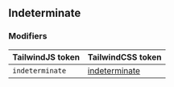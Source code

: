 ## Indeterminate


### Modifiers

| TailwindJS token | TailwindCSS token |
| ----- | ----- |
| `indeterminate` | [indeterminate](https://tailwindcss.com/docs/hover-focus-and-other-states#indeterminate) |